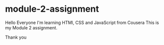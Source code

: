 # module-2-assignment
Hello Everyone I'm learning HTMl, CSS and JavaScript from Cousera
This is my Module 2 assignment.

Thank you
